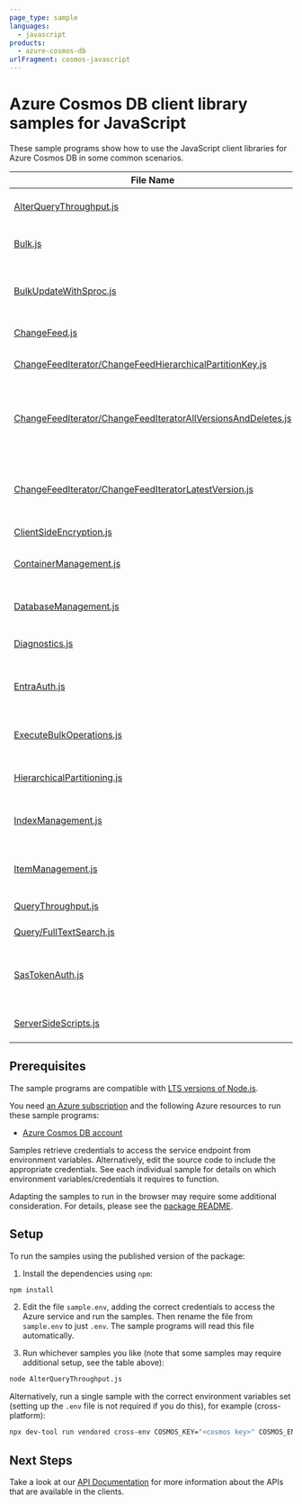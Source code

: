 ```yaml
---
page_type: sample
languages:
  - javascript
products:
  - azure-cosmos-db
urlFragment: cosmos-javascript
---
```


# Azure Cosmos DB client library samples for JavaScript

These sample programs show how to use the JavaScript client libraries for Azure Cosmos DB in some common scenarios.

| **File Name**                                                                                                               | **Description**                                                                                                       |
| --------------------------------------------------------------------------------------------------------------------------- | --------------------------------------------------------------------------------------------------------------------- |
| [AlterQueryThroughput.js][alterquerythroughput]                                                                             | Updates a container offer to change query throughput.                                                                 |
| [Bulk.js][bulk]                                                                                                             | Shows a simple bulk call with each BulkOperation type.                                                                |
| [BulkUpdateWithSproc.js][bulkupdatewithsproc]                                                                               | Bulk Updates documents with a Stored Procedure. Prefer `container.items().bulk()` to this behavior.                   |
| [ChangeFeed.js][changefeed]                                                                                                 | Demonstrates using a ChangeFeed.                                                                                      |
| [ChangeFeedIterator/ChangeFeedHierarchicalPartitionKey.js][changefeediterator_changefeedhierarchicalpartitionkey]           | Demonstrates using a ChangeFeed for a partition key                                                                   |
| [ChangeFeedIterator/ChangeFeedIteratorAllVersionsAndDeletes.js][changefeediterator_changefeediteratorallversionsanddeletes] | Demonstrates using a ChangeFeed in AllVersionsAndDeletes mode for entire container, a partition key, and an epk range |
| [ChangeFeedIterator/ChangeFeedIteratorLatestVersion.js][changefeediterator_changefeediteratorlatestversion]                 | Demonstrates using a ChangeFeed in LatestVersion mode for entire container, a partition key, and an epk range         |
| [ClientSideEncryption.js][clientsideencryption]                                                                             | Client-Side Encryption                                                                                                |
| [ContainerManagement.js][containermanagement]                                                                               | Demonstrates container create, read, delete and reading all containers belonging to a database.                       |
| [DatabaseManagement.js][databasemanagement]                                                                                 | Demonstrates database create, read, delete and reading all databases.                                                 |
| [Diagnostics.js][diagnostics]                                                                                               | Demonstrates usage of CosmosDiagnostic Object.                                                                        |
| [EntraAuth.js][entraauth]                                                                                                   | Uses Entra Auth credentials to authenticate with the CosmosClient.                                                    |
| [ExecuteBulkOperations.js][executebulkoperations]                                                                           | Shows CRUD operations using executeBulkOperations API.                                                                |
| [HierarchicalPartitioning.js][hierarchicalpartitioning]                                                                     | Shows various operations on containers with Hierarchical Partitioning.                                                |
| [IndexManagement.js][indexmanagement]                                                                                       | Shows various ways to manage indexing items or changing container index policies.                                     |
| [ItemManagement.js][itemmanagement]                                                                                         | Demonstrates item creation, read, delete and reading all items belonging to a container.                              |
| [QueryThroughput.js][querythroughput]                                                                                       | Demonstrates query throughput scenarios.                                                                              |
| [Query/FullTextSearch.js][query_fulltextsearch]                                                                             | Demonstrates full text search queries.                                                                                |
| [SasTokenAuth.js][sastokenauth]                                                                                             | Demonstrates using SasTokens for granting scoped access to Cosmos resources. _Private feature_                        |
| [ServerSideScripts.js][serversidescripts]                                                                                   | Demonstrates using stored procedures for server side run functions                                                    |

## Prerequisites

The sample programs are compatible with [LTS versions of Node.js](https://github.com/nodejs/release#release-schedule).

You need [an Azure subscription][freesub] and the following Azure resources to run these sample programs:

- [Azure Cosmos DB account][createinstance_azurecosmosdbaccount]

Samples retrieve credentials to access the service endpoint from environment variables. Alternatively, edit the source code to include the appropriate credentials. See each individual sample for details on which environment variables/credentials it requires to function.

Adapting the samples to run in the browser may require some additional consideration. For details, please see the [package README][package].

## Setup

To run the samples using the published version of the package:

1. Install the dependencies using `npm`:

```bash
npm install
```

2. Edit the file `sample.env`, adding the correct credentials to access the Azure service and run the samples. Then rename the file from `sample.env` to just `.env`. The sample programs will read this file automatically.

3. Run whichever samples you like (note that some samples may require additional setup, see the table above):

```bash
node AlterQueryThroughput.js
```

Alternatively, run a single sample with the correct environment variables set (setting up the `.env` file is not required if you do this), for example (cross-platform):

```bash
npx dev-tool run vendored cross-env COSMOS_KEY="<cosmos key>" COSMOS_ENDPOINT="<cosmos endpoint>" COSMOS_DATABASE="<cosmos database>" COSMOS_CONTAINER="<cosmos container>" node AlterQueryThroughput.js
```

## Next Steps

Take a look at our [API Documentation][apiref] for more information about the APIs that are available in the clients.

[alterquerythroughput]: https://github.com/Azure/azure-sdk-for-js/blob/main/sdk/cosmosdb/cosmos/samples/v4/javascript/AlterQueryThroughput.js
[bulk]: https://github.com/Azure/azure-sdk-for-js/blob/main/sdk/cosmosdb/cosmos/samples/v4/javascript/Bulk.js
[bulkupdatewithsproc]: https://github.com/Azure/azure-sdk-for-js/blob/main/sdk/cosmosdb/cosmos/samples/v4/javascript/BulkUpdateWithSproc.js
[changefeed]: https://github.com/Azure/azure-sdk-for-js/blob/main/sdk/cosmosdb/cosmos/samples/v4/javascript/ChangeFeed.js
[changefeediterator_changefeedhierarchicalpartitionkey]: https://github.com/Azure/azure-sdk-for-js/blob/main/sdk/cosmosdb/cosmos/samples/v4/javascript/ChangeFeedIterator/ChangeFeedHierarchicalPartitionKey.js
[changefeediterator_changefeediteratorallversionsanddeletes]: https://github.com/Azure/azure-sdk-for-js/blob/main/sdk/cosmosdb/cosmos/samples/v4/javascript/ChangeFeedIterator/ChangeFeedIteratorAllVersionsAndDeletes.js
[changefeediterator_changefeediteratorlatestversion]: https://github.com/Azure/azure-sdk-for-js/blob/main/sdk/cosmosdb/cosmos/samples/v4/javascript/ChangeFeedIterator/ChangeFeedIteratorLatestVersion.js
[clientsideencryption]: https://github.com/Azure/azure-sdk-for-js/blob/main/sdk/cosmosdb/cosmos/samples/v4/javascript/ClientSideEncryption.js
[containermanagement]: https://github.com/Azure/azure-sdk-for-js/blob/main/sdk/cosmosdb/cosmos/samples/v4/javascript/ContainerManagement.js
[databasemanagement]: https://github.com/Azure/azure-sdk-for-js/blob/main/sdk/cosmosdb/cosmos/samples/v4/javascript/DatabaseManagement.js
[diagnostics]: https://github.com/Azure/azure-sdk-for-js/blob/main/sdk/cosmosdb/cosmos/samples/v4/javascript/Diagnostics.js
[entraauth]: https://github.com/Azure/azure-sdk-for-js/blob/main/sdk/cosmosdb/cosmos/samples/v4/javascript/EntraAuth.js
[executebulkoperations]: https://github.com/Azure/azure-sdk-for-js/blob/main/sdk/cosmosdb/cosmos/samples/v4/javascript/ExecuteBulkOperations.js
[hierarchicalpartitioning]: https://github.com/Azure/azure-sdk-for-js/blob/main/sdk/cosmosdb/cosmos/samples/v4/javascript/HierarchicalPartitioning.js
[indexmanagement]: https://github.com/Azure/azure-sdk-for-js/blob/main/sdk/cosmosdb/cosmos/samples/v4/javascript/IndexManagement.js
[itemmanagement]: https://github.com/Azure/azure-sdk-for-js/blob/main/sdk/cosmosdb/cosmos/samples/v4/javascript/ItemManagement.js
[querythroughput]: https://github.com/Azure/azure-sdk-for-js/blob/main/sdk/cosmosdb/cosmos/samples/v4/javascript/QueryThroughput.js
[query_fulltextsearch]: https://github.com/Azure/azure-sdk-for-js/blob/main/sdk/cosmosdb/cosmos/samples/v4/javascript/Query/FullTextSearch.js
[sastokenauth]: https://github.com/Azure/azure-sdk-for-js/blob/main/sdk/cosmosdb/cosmos/samples/v4/javascript/SasTokenAuth.js
[serversidescripts]: https://github.com/Azure/azure-sdk-for-js/blob/main/sdk/cosmosdb/cosmos/samples/v4/javascript/ServerSideScripts.js
[apiref]: https://learn.microsoft.com/javascript/api/@azure/cosmos
[freesub]: https://azure.microsoft.com/free/
[createinstance_azurecosmosdbaccount]: https://learn.microsoft.com/azure/cosmos-db/how-to-manage-database-account#create-an-account
[package]: https://github.com/Azure/azure-sdk-for-js/tree/main/sdk/cosmosdb/cosmos/README.md

